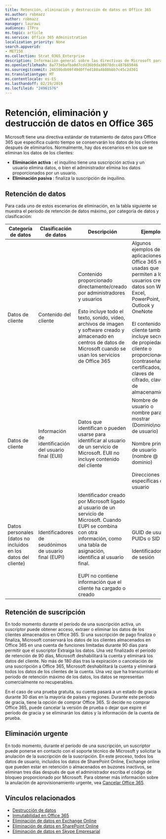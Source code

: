 ```yaml
---
title: Retención, eliminación y destrucción de datos en Office 365
ms.author: robmazz
author: robmazz
manager: laurawi
audience: ITPro
ms.topic: article
ms.service: Office 365 Administration
localization_priority: None
search.appverid:
- MET150
ms.collection: Strat_O365_Enterprise
description: Información general sobre las directivas de Microsoft para Office 365 relacionadas con la retención, eliminación y destrucción de datos.
ms.openlocfilehash: 8a773ebafba0d7cdd36b9da30878dcc487685846
ms.sourcegitcommit: 24659bdb09f49d0ffed180a4b80bbb7c45c2d301
ms.translationtype: MT
ms.contentlocale: es-ES
ms.lasthandoff: 02/19/2019
ms.locfileid: "24961576"
---
```

# <a name="data-retention-deletion-and-destruction-in-office-365"></a>Retención, eliminación y destrucción de datos en Office 365

Microsoft tiene una directiva estándar de tratamiento de datos para Office 365 que especifica cuánto tiempo se conservarán los datos de los clientes después de eliminarlos. Normalmente, hay dos escenarios en los que se eliminan los datos de los clientes:

- **Eliminación activa** : el inquilino tiene una suscripción activa y un usuario elimina datos, o bien el administrador elimina los datos proporcionados por un usuario.
- **Eliminación pasiva** : finaliza la suscripción de inquilino.

## <a name="data-retention"></a>Retención de datos

Para cada uno de estos escenarios de eliminación, en la tabla siguiente se muestra el período de retención de datos máximo, por categoría de datos y clasificación:

| Categoría de datos | Clasificación de datos | Descripción | Ejemplos | Período de retención |
|-----------------|-----------------|-----------------|----------------------------------|-------------------------------|
| Datos de cliente | Contenido del cliente| Contenido proporcionado directamente/creado por administradores y usuarios <br><br> Esto incluye todo el texto, sonido, vídeo, archivos de imagen y software creado y almacenado en centros de datos de Microsoft cuando se usan los servicios de Office 365 | Algunos ejemplos de las aplicaciones de Office 365 más usadas que permiten a los usuarios crear datos son Word, Excel, PowerPoint, Outlook y OneNote <br><br> El contenido del cliente también incluye secretos de propiedad del cliente o proporcionados (contraseñas, certificados, claves de cifrado, claves de almacenamiento) | **Escenario de eliminación activa:** como máximo 30 días <br><br> **Escenario de eliminación pasiva:** como máximo 180 días |
| Datos de cliente | Información de identificación del usuario final (EUII) | Datos que identifican o pueden usarse para identificar al usuario de un servicio de Microsoft. EUII no incluye contenido del cliente | Nombre de usuario o nombre para mostrar (Dominio\nombre de usuario) <br><br> Nombre principal de usuario (nombre @ dominio) <br><br>  Direcciones IP específicas del usuario | **Escenario de eliminación activa:** como máximo de 180 días (solo una acción de administrador de inquilinos) <br><br> **Escenario de eliminación pasiva:** como máximo 180 días |
| Datos personales <br> (datos no incluidos en los datos del cliente) | Identificadores de seudónimos de usuario final (EUPI) | Identificador creado por Microsoft ligado al usuario de un servicio de Microsoft. Cuando EUPI se combina con otra información, como una tabla de asignación, identifica al usuario final. <br><br> EUPI no contiene información que el cliente ha cargado o creado | GUID de usuario, PUIDs o SID <br><br> Identificadores de sesión | **Escenario de eliminación activa:** como máximo 30 días <br><br> **Escenario de eliminación pasiva:** como máximo 180 días |

## <a name="subscription-retention"></a>Retención de suscripción

En todo momento durante el período de una suscripción activa, un suscriptor puede obtener acceso, extraer o eliminar los datos de los clientes almacenados en Office 365. Si una suscripción de pago finaliza o finaliza, Microsoft conservará los datos de los clientes almacenados en Office 365 en una cuenta de funciones limitadas durante 90 días para permitir que el suscriptor Extraiga los datos. Una vez finalizado el período de retención de 90 días, Microsoft deshabilitará la cuenta y eliminará los datos del cliente. No más de 180 días tras la expiración o cancelación de una suscripción a Office 365, Microsoft deshabilitará la cuenta y eliminará todos los datos de los clientes de la cuenta. Una vez que ha transcurrido el período de retención máximo de los datos, los datos se representan comercialmente no recuperables.

En el caso de una prueba gratuita, su cuenta pasará a un estado de gracia durante 30 días en la mayoría de países y regiones. Durante este período de gracia, tiene la opción de comprar Office 365. Si decide no comprar Office 365, puede cancelar la versión de prueba o dejar que expire el período de gracia y se eliminarán los datos y la información de la cuenta de prueba.

## <a name="expedited-deletion"></a>Eliminación urgente
En todo momento, durante el período de una suscripción, un suscriptor puede ponerse en contacto con el soporte técnico de Microsoft y solicitar la anulación de la suscripción de la suscripción. En este proceso, todos los datos de usuario, incluidos los datos de SharePoint Online, Exchange online que pueden estar en retención o almacenados en buzones inactivos, se eliminan tres días después de que el administrador escriba el código de bloqueo proporcionado por Microsoft. Para obtener más información sobre la anulación de aprovisionamiento urgente, vea [Cancelar Office 365](https://support.office.com/article/Cancel-Office-365-for-business-b1bc0bef-4608-4601-813a-cdd9f746709a).

## <a name="related-links"></a>Vínculos relacionados
- [Destrucción de datos](office-365-data-destruction.md)
- [Inmutabilidad en Office 365](office-365-data-immutability.md)
- [Eliminación de datos en Exchange Online](office-365-exchange-online-data-deletion.md)
- [Eliminación de datos en SharePoint Online](office-365-sharepoint-online-data-deletion.md)
- [Eliminación de datos en Skype Empresarial](office-365-skype-data-deletion.md)